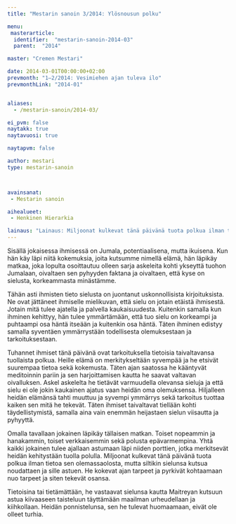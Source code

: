 ```yaml
---
title: "Mestarin sanoin 3/2014: Ylösnousun polku"

menu:
 masterarticle:
  identifier:  "mestarin-sanoin-2014-03"
  parent:  "2014"

master: "Cremen Mestari"

date: 2014-03-01T00:00:00+02:00
prevmonth: "1–2/2014: Vesimiehen ajan tuleva ilo"
prevmonthLink: "2014-01"


aliases:
  - /mestarin-sanoin/2014-03/

ei_pvm: false
naytakk: true
naytavuosi: true

naytapvm: false

author: mestari
type: mestarin-sanoin



avainsanat:
 - Mestarin sanoin

aihealueet:
 - Henkinen Hierarkia

lainaus: "Lainaus: Miljoonat kulkevat tänä päivänä tuota polkua ilman tietoa sen olemassaolosta, mutta siltikin sielunsa kutsua noudattaen ja sille astuen. He kokevat ajan tarpeet ja pyrkivät kohtaamaan nuo tarpeet ja siten tekevät osansa."
---
```

<p>Sisällä jokaisessa ihmisessä on Jumala, potentiaalisena, mutta ikuisena. Kun hän käy läpi niitä kokemuksia, joita kutsumme nimellä elämä, hän läpikäy matkaa, joka lopulta osoittautuu olleen sarja askeleita kohti ykseyttä tuohon Jumalaan, oivaltaen sen pyhyyden faktana ja oivaltaen, että kyse on sielusta, korkeammasta minästämme.</p>
<p>Tähän asti ihmisten tieto sielusta on juontanut uskonnollisista kirjoituksista. Ne ovat jättäneet ihmiselle mielikuvan, että sielu on jotain etäistä ihmisestä. Jotain mitä tulee ajatella ja palvella kaukaisuudesta. Kuitenkin samalla kun ihminen kehittyy, hän tulee ymmärtämään, että tuo sielu on korkeampi ja puhtaampi osa häntä itseään ja kuitenkin osa häntä. Täten ihminen edistyy samalla syventäen ymmärrystään todellisesta olemuksestaan ja tarkoituksestaan.</p>
<p>Tuhannet ihmiset tänä päivänä ovat tarkoituksella tietoisia taivaltavansa tuollaista polkua. Heille elämä on merkitykseltään syvempää ja he etsivät suurempaa tietoa sekä kokemusta. Täten ajan saatossa he kääntyvät meditoinnin pariin ja sen harjoittamisen kautta he saavat valtavan oivalluksen. Askel askelelta he tietävät varmuudella olevansa sieluja ja että sielu ei ole jokin kaukainen ajatus vaan heidän oma olemuksensa. Hiljalleen heidän elämänsä tahti muuttuu ja syvempi ymmärrys sekä tarkoitus tuottaa kaiken sen mitä he tekevät. Täten ihmiset taivaltavat tiellään kohti täydellistymistä, samalla aina vain enemmän heijastaen sielun viisautta ja pyhyyttä.</p>
<p>Omalla tavallaan jokainen läpikäy tällaisen matkan. Toiset nopeammin ja hanakammin, toiset verkkaisemmin sekä polusta epävarmempina. Yhtä kaikki jokainen tulee ajallaan astumaan läpi niiden porttien, jotka merkitsevät heidän kehitystään tuolla polulla. Miljoonat kulkevat tänä päivänä tuota polkua ilman tietoa sen olemassaolosta, mutta siltikin sielunsa kutsua noudattaen ja sille astuen. He kokevat ajan tarpeet ja pyrkivät kohtaamaan nuo tarpeet ja siten tekevät osansa.</p>
<p>Tietoisina tai tietämättään, he vastaavat sielunsa kautta Maitreyan kutsuun astua kiivaaseen taisteluun täyttämään maailman urheudellaan ja kiihkollaan. Heidän ponnistelunsa, sen he tulevat huomaamaan, eivät ole olleet turhia.</p>